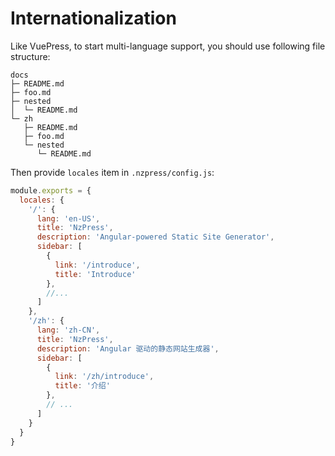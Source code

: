 # Internationalization

Like VuePress, to start multi-language support, you should use following file structure: 

```tree
docs
├─ README.md
├─ foo.md
├─ nested
│  └─ README.md
└─ zh
   ├─ README.md
   ├─ foo.md
   └─ nested
      └─ README.md
```

Then provide `locales` item in `.nzpress/config.js`:

```js
module.exports = {
  locales: {
    '/': {
      lang: 'en-US',
      title: 'NzPress',
      description: 'Angular-powered Static Site Generator',
      sidebar: [
        {
          link: '/introduce',
          title: 'Introduce'
        },
        //...
      ]
    },
    '/zh': {
      lang: 'zh-CN',
      title: 'NzPress',
      description: 'Angular 驱动的静态网站生成器',
      sidebar: [
        {
          link: '/zh/introduce',
          title: '介绍'
        },
        // ...
      ]
    }
  }
}
```